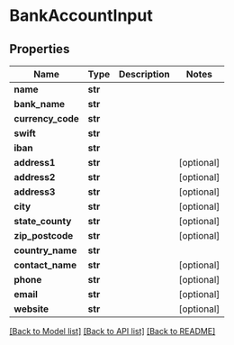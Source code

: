 # BankAccountInput

## Properties
Name | Type | Description | Notes
------------ | ------------- | ------------- | -------------
**name** | **str** |  | 
**bank_name** | **str** |  | 
**currency_code** | **str** |  | 
**swift** | **str** |  | 
**iban** | **str** |  | 
**address1** | **str** |  | [optional] 
**address2** | **str** |  | [optional] 
**address3** | **str** |  | [optional] 
**city** | **str** |  | [optional] 
**state_county** | **str** |  | [optional] 
**zip_postcode** | **str** |  | [optional] 
**country_name** | **str** |  | 
**contact_name** | **str** |  | [optional] 
**phone** | **str** |  | [optional] 
**email** | **str** |  | [optional] 
**website** | **str** |  | [optional] 

[[Back to Model list]](../README.md#documentation-for-models) [[Back to API list]](../README.md#documentation-for-api-endpoints) [[Back to README]](../README.md)


